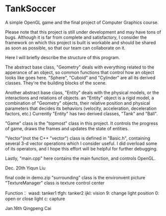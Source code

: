 # TankSoccer
A simple OpenGL game and the final project of Computer Graphics course.

Please note that this project is still under development and may have tons of bugs. Although it is far from complete and satisfactory, I consider the framework on which this project is built is workable and should be shared as soon as possible, so that our team can collaborate on it.

Here I will briefly describe the structure of this program.

The abstract base class, "Geometry"  deals with everything related to the apperance of an object, so common functions that control how an object looks like goes here. "Sphere", "Cuboid" and "Cylinder" are all its derived classes. They're the building blocks of the scene.

Another abstract base class, "Entity" deals with the physical models, or the interactions and relations of objects. an "Entity" object is a rigid model, a combination of "Geometry" objects, their relative position and physical parameters that decides its behaviors (velocity, acceleration, deceleration factors, etc.) Currently "Entity" has two derived classes, "Tank" and "Ball".

"Game" class is the "topmost" class in this project. It controls the progress of game, draws the frames and updates the state of entities.

"Vector"(not the C++ "vector") class is defined in "Basic.h", containing several 3-d vector operations which I consider useful. I did overload some of its operators, and I hope this effort will be helpful for further debugging.

Lastly, "main.cpp" here contains the main function, and controls OpenGL.

Dec. 20th
Yiqun Liu

final code in demo.zip
"surrounding" class is the environvent picture
"TextureManager" class is texture control center

Function：
wasd: tanker1
tfgh: tanker2
ijkl: vision
9:  change light position
0:  open or close light
c:  capture 

Jan.16th
Qingpeng Cai
